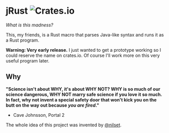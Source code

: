 # jRust ![Crates.io](https://img.shields.io/crates/v/jrust.svg)

*What is this madness?*

This, my friends, is a Rust macro that parses Java-like syntax and runs it as a Rust program.

**Warning: Very early release.** I just wanted to get a prototype working so I
could reserve the name on crates.io.  Of course I'll work more on this very
useful program later.

## Why

**"Science isn't about WHY, it's about WHY NOT? WHY is so much of our science
dangerous, WHY NOT marry safe science if you love it so much. In fact, why not
invent a special safety door that won't kick you on the butt on the way out
because *you are fired*."**

 - Cave Johnsson, Portal 2

The whole idea of this project was invented by [@nilset](https://github.com/nilset).
